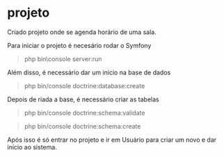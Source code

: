 projeto
=======

Criado projeto onde se agenda horário de uma sala.

Para iniciar o projeto é necesário rodar o Symfony

> php bin\console server:run

Além disso, é necessário dar um início na base de dados

> php bin/console doctrine:database:create

Depois de riada a base, é necessário criar as tabelas

> php bin/console doctrine:schema:validate

> php bin/console doctrine:schema:create

Após isso é só entrar no projeto e ir em Usuário para criar
um novo e dar início ao sistema.